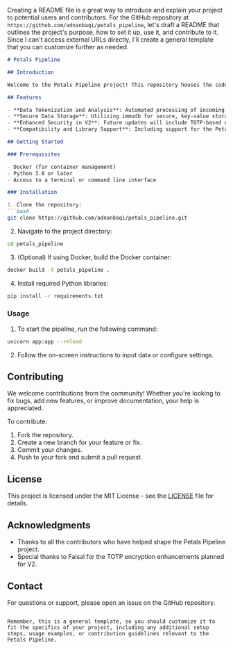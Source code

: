 Creating a README file is a great way to introduce and explain your project to potential users and contributors. For the GitHub repository at `https://github.com/adnanbaqi/petals_pipeline`, let's draft a README that outlines the project's purpose, how to set it up, use it, and contribute to it. Since I can't access external URLs directly, I'll create a general template that you can customize further as needed.

```markdown
# Petals Pipeline

## Introduction

Welcome to the Petals Pipeline project! This repository houses the code for an innovative data processing and analysis pipeline designed to efficiently handle and process large volumes of data. Leveraging cutting-edge technologies and algorithms, the Petals Pipeline aims to provide a robust and scalable solution for data scientists and developers alike.

## Features

- **Data Tokenization and Analysis**: Automated processing of incoming data, including tokenization, language detection, and token count.
- **Secure Data Storage**: Utilizing immudb for secure, key-value storage of processed data.
- **Enhanced Security in V2**: Future updates will include TOTP-based encryption and decryption for enhanced data security.
- **Compatibility and Library Support**: Including support for the Petals library and a workaround for UVLoop on Windows platforms named `WindowsLoop`.

## Getting Started

### Prerequisites

- Docker (for container management)
- Python 3.8 or later
- Access to a terminal or command line interface

### Installation

1. Clone the repository:
```bash
git clone https://github.com/adnanbaqi/petals_pipeline.git
```

2. Navigate to the project directory:
```bash
cd petals_pipeline
```

3. (Optional) If using Docker, build the Docker container:
```bash
docker build -t petals_pipeline .
```

4. Install required Python libraries:
```bash
pip install -r requirements.txt
```

### Usage

1. To start the pipeline, run the following command:
```bash
uvicorn app:app --reload
```

2. Follow the on-screen instructions to input data or configure settings.

## Contributing

We welcome contributions from the community! Whether you're looking to fix bugs, add new features, or improve documentation, your help is appreciated.

To contribute:

1. Fork the repository.
2. Create a new branch for your feature or fix.
3. Commit your changes.
4. Push to your fork and submit a pull request.

## License

This project is licensed under the MIT License - see the [LICENSE](LICENSE) file for details.

## Acknowledgments

- Thanks to all the contributors who have helped shape the Petals Pipeline project.
- Special thanks to Faisal for the TOTP encryption enhancements planned for V2.

## Contact

For questions or support, please open an issue on the GitHub repository.
```

Remember, this is a general template, so you should customize it to fit the specifics of your project, including any additional setup steps, usage examples, or contribution guidelines relevant to the Petals Pipeline.

